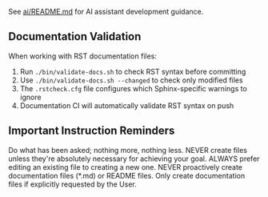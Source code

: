 See [ai/README.md](ai/README.md) for AI assistant development guidance.

## Documentation Validation

When working with RST documentation files:
1. Run `./bin/validate-docs.sh` to check RST syntax before committing
2. Use `./bin/validate-docs.sh --changed` to check only modified files
3. The `.rstcheck.cfg` file configures which Sphinx-specific warnings to ignore
4. Documentation CI will automatically validate RST syntax on push

## Important Instruction Reminders

Do what has been asked; nothing more, nothing less.
NEVER create files unless they're absolutely necessary for achieving your goal.
ALWAYS prefer editing an existing file to creating a new one.
NEVER proactively create documentation files (*.md) or README files. Only create documentation files if explicitly requested by the User.